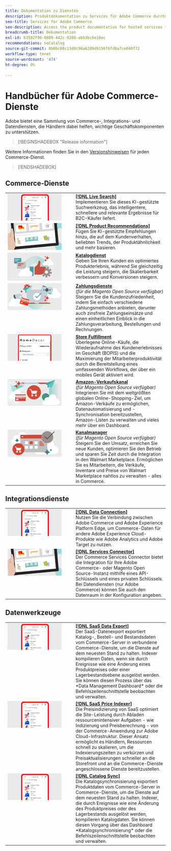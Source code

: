 ```yaml
---
title: Dokumentation zu Diensten
description: Produktdokumentation zu Services für Adobe Commerce durchsuchen
seo-title: Services for Adobe Commerce
seo-description: Access the product documentation for hosted services that help Adobe Commerce and Magento Open Source merchants support key components of their business.
breadcrumb-title: Dokumentation
exl-id: b3502f96-0809-442c-9208-abb3bc6e18ec
recommendations: noCatalog
source-git-commit: 0b0bc88c13d8c90a6209d9156f6fd6a7ce040f72
workflow-type: tm+mt
source-wordcount: '474'
ht-degree: 0%

---
```


# Handbücher für Adobe Commerce-Dienste

Adobe bietet eine Sammlung von Commerce-, Integrations- und Datendiensten, die Händlern dabei helfen, wichtige Geschäftskomponenten zu unterstützen.

>[!BEGINSHADEBOX &quot;Release information&quot;]

Weitere Informationen finden Sie in den [Versionshinweisen](release-notes-all.md) für jeden Commerce-Dienst.

>[!ENDSHADEBOX]

## Commerce-Dienste

<table>
<tr>
  <td valign="top" width="200">
      <img alt="[!DNL Live Search]" src="assets/live-search.png" width="170px"/></td>
   <td valign="top"><a href="https://experienceleague.adobe.com/en/docs/commerce-merchant-services/live-search/overview"><strong>[!DNL Live Search]</strong></a>
    <div>Implementieren Sie dieses KI-gestützte Suchwerkzeug, das intelligentere, schnellere und relevante Ergebnisse für B2C-Käufer liefert.</div>
  </td>
   </tr>
<tr>
   <td valign="top" width="200">
       <img alt="[!UICONTROL Product Recommendations]" src="assets/product-recs.png" width="170px"/></td>
   <td valign="top">
   <a href="https://experienceleague.adobe.com/en/docs/commerce-merchant-services/product-recommendations/overview"><strong>[!DNL Product Recommendations]</strong></a>
    <div>Fügen Sie KI-gestützte Empfehlungen hinzu, die auf dem Kundenverhalten, beliebten Trends, der Produktähnlichkeit und mehr basieren.</div>
  </td>
   </tr>
<tr>
    <td valign="top" width="200px">
       <img alt="Catalog Service" src="assets/catalog-service.png" width="170px"></td>
   <td valign="top"><a href="https://experienceleague.adobe.com/en/docs/commerce-merchant-services/catalog-service/guide-overview"> <strong>Katalogdienst</strong></a> <br>
    <div>Geben Sie Ihren Kunden ein optimiertes Produkterlebnis, während Sie gleichzeitig die Leistung steigern, die Skalierbarkeit verbessern und Konversionen steigern.</div>
  </td>
   </tr>
<tr>
  <td valign="top" width="200px">
    <img alt="Zahlungsdienste" src="assets/payment-services.png" width="170px"/></td>
   <td valign="top"><a href="https://experienceleague.adobe.com/en/docs/commerce-merchant-services/payment-services/guide-overview"><strong>Zahlungsdienste</strong></a> <br><em>(für die Magento Open Source verfügbar)</em>
    <div>Steigern Sie die Kundenzufriedenheit, indem Sie einfach verschiedene Zahlungsmethoden anbieten, darunter auch zinsfreie Zahlungseinsätze und einen einheitlichen Einblick in die Zahlungsverarbeitung, Bestellungen und Rechnungen.</div>
  </td>
    </tr>
<tr>
    <td valign="top" width="200px">
       <img alt="Store Fulfillment" src="assets/store-fulfillment-landing-graphic.png" width="170px"/></td>
   <td valign="top"><a href="https://experienceleague.adobe.com/en/docs/commerce-merchant-services/store-fulfillment/guide-overview"> <strong>Store Fulfillment</strong></a></br>
    <div>Überlegene Online-Käufe, die Wiederaufnahme des Kundenerlebnisses im Geschäft (BOPIS) und die Maximierung der Mitarbeiterproduktivität durch die Bereitstellung eines umfassenden Workflows, der über ein mobiles Gerät aktiviert wird.</div>
  </td>
   </tr>
<tr>
    <td valign="top" width="200px">
       <img alt="Amazon Sales Channel" src="assets/amazon-channel.png" width="170px"></td>
   <td valign="top"><a href="https://experienceleague.adobe.com/en/docs/commerce-channels/amazon/guide-overview"> <strong>Amazon-Verkaufskanal</strong></a> <br><em>(für Magento Open Source verfügbar)</em>
    <div>Integrieren Sie mit dem weltgrößten globalen Online-Shopping-Ziel, um Amazon-Verkäufe zu ermöglichen, Datenautomatisierung und -Synchronisation bereitzustellen, Amazon-Listen zu verwalten und vieles mehr über ein Dashboard.</div>
  </td>
   </tr>
<tr>
    <td valign="top">
       <img alt="[!DNL Channel Manager]" src="assets/channel-manager.png" width="170px"></td>
   <td valign="top"><a href="https://experienceleague.adobe.com/en/docs/commerce-channels/channel-manager/guide-overview"> <strong>Kanalmanager</strong></a> <br><em>(für Magento Open Source verfügbar)</em>
    <div>Steigern Sie den Umsatz, erreichen Sie neue Kunden, optimieren Sie den Betrieb und sparen Sie Zeit durch die Integration in den Walmart Marketplace. Ermöglichen Sie es Mitarbeitern, die Verkäufe, Inventare und Preise von Walmart Marketplace nahtlos zu verwalten - alles in Commerce.</div>
  </td>
   </tr>
</table>

## Integrationsdienste

<table>
<tr>
  <td valign="top" width="200">
      <img alt="[!DNL Data Connection]" src="assets/live-search.png" width="170px"/></td>
   <td valign="top"><a href="https://experienceleague.adobe.com/en/docs/commerce-merchant-services/data-connection/overview"><strong>[!DNL Data Connection]</strong></a>  
    <div>Nutzen Sie die Verbindung zwischen Adobe Commerce und Adobe Experience Platform Edge, um Commerce-Daten für andere Adobe Experience Cloud-Produkte wie Adobe Analytics und Adobe Target zu nutzen.</div>
  </td>
   </tr>
<tr>
   <td valign="top" width="200">
       <img alt="[!UICONTROL Services Connector]" src="assets/product-recs.png" width="170px"/></td>
   <td valign="top">
   <a href="https://experienceleague.adobe.com/en/docs/commerce-merchant-services/user-guides/integration-services/saas"><strong>[!DNL Services Connector]</strong></a>
    <div>Der Commerce Services Connector bietet die Integration für Ihre Adobe Commerce- oder Magento Open Source-Instanz mithilfe eines API-Schlüssels und eines privaten Schlüssels. Bei Datendiensten (nur Adobe Commerce) können Sie auch den Datenraum in der Konfiguration angeben.</div>
  </td>
   </tr>
</table>

## Datenwerkzeuge

<table>
<tr>
   <td valign="top" width="200">
      <img alt="[!DNL SaaS Data Export]" src="assets/live-search.png" width="170px"/></td>
   <td valign="top"><a href="https://experienceleague.adobe.com/en/docs/commerce-merchant-services/saas-data-export/overview"><strong>[!DNL SaaS Data Export]</strong></a>
    <div>Der SaaS-Datenexport exportiert Katalog-, Bestell- und Bestandsdaten vom Commerce-Server in verbundene Commerce-Dienste, um die Dienste auf dem neuesten Stand zu halten. Indexer kompilieren Daten, wenn sie durch Ereignisse wie eine Änderung eines Produktpreises oder einer Lagerbestandsebene ausgelöst werden. Sie können diesen Prozess über das *Data Management Dashboard* oder die Befehlszeilenschnittstelle beobachten und verwalten.</div>
  </td>
</tr>
<tr>
   <td valign="top" width="200">
      <img alt="[!DNL SaaS Price Indexer]" src="assets/live-search.png" width="170px"/></td>
   <td valign="top"><a href="https://experienceleague.adobe.com/en/docs/commerce-merchant-services/user-guides/price-index/price-indexing.md"><strong>[!DNL SaaS Price Indexer]</strong></a>
    <div>Die Preisindizierung von SaaS optimiert die Site-Leistung durch Abladen ressourcenintensiver Aufgaben - wie Indizierung und Preisberechnung - von der Commerce-Anwendung zur Adobe Cloud-Infrastruktur. Dieser Ansatz ermöglicht es Händlern, Ressourcen schnell zu skalieren, um die Indexierungszeiten zu verkürzen und Preisaktualisierungen schneller an die Storefront und an die Commerce-Dienste angeschlossene Dienste bereitzustellen.</div>
  </td>
</tr>
<tr>
   <td valign="top" width="200">
      <img alt="[!DNL Catalog Sync]" src="assets/live-search.png" width="170px"/></td>
   <td valign="top"><a href="https://experienceleague.adobe.com/en/docs/commerce-merchant-services/user-guides/data-services/catalog-sync"><strong>[!DNL Catalog Sync]</strong></a>
    <div>Die Katalogsynchronisierung exportiert Produktdaten vom Commerce-Server in Commerce-Dienste, um die Dienste auf dem neuesten Stand zu halten. Indexer, die durch Ereignisse wie eine Änderung des Produktpreises oder des Lagerbestands ausgelöst werden, kompilieren Katalogdaten. Sie können diesen Vorgang über das Dashboard *Katalogsynchronisierung* oder die Befehlszeilenschnittstelle beobachten und verwalten.</div>
  </td>
</tr>
</table>

